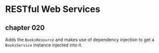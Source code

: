# RESTful Web Services

## chapter 020

Adds the `BooksResource` and makes use of dependency injection to get a `BooksService` instance injected
into it.